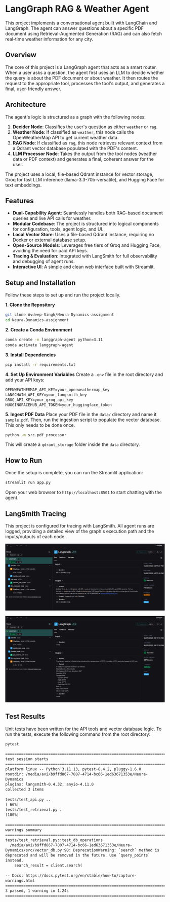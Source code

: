 # LangGraph RAG & Weather Agent

This project implements a conversational agent built with LangChain and LangGraph. The agent can answer questions about a specific PDF document using Retrieval-Augmented Generation (RAG) and can also fetch real-time weather information for any city.

## Overview

The core of this project is a LangGraph agent that acts as a smart router. When a user asks a question, the agent first uses an LLM to decide whether the query is about the PDF document or about weather. It then routes the request to the appropriate tool, processes the tool's output, and generates a final, user-friendly answer.

## Architecture

The agent's logic is structured as a graph with the following nodes:

1.  **Decider Node**: Classifies the user's question as either `weather` or `rag`.
2.  **Weather Node**: If classified as `weather`, this node calls the OpenWeatherMap API to get current weather data.
3.  **RAG Node**: If classified as `rag`, this node retrieves relevant context from a Qdrant vector database populated with the PDF's content.
4.  **LLM Processor Node**: Takes the output from the tool nodes (weather data or PDF context) and generates a final, coherent answer for the user.

The project uses a local, file-based Qdrant instance for vector storage, Groq for fast LLM inference (llama-3.3-70b-versatile), and Hugging Face for text embeddings.

## Features

-   **Dual-Capability Agent**: Seamlessly handles both RAG-based document queries and live API calls for weather.
-   **Modular Codebase**: The project is structured into logical components for configuration, tools, agent logic, and UI.
-   **Local Vector Store**: Uses a file-based Qdrant instance, requiring no Docker or external database setup.
-   **Open-Source Models**: Leverages free tiers of Groq and Hugging Face, avoiding the need for paid API keys.
-   **Tracing & Evaluation**: Integrated with LangSmith for full observability and debugging of agent runs.
-   **Interactive UI**: A simple and clean web interface built with Streamlit.

## Setup and Installation

Follow these steps to set up and run the project locally.

**1. Clone the Repository**
```bash
git clone Avdeep-Singh/Neura-Dynamics-assignment
cd Neura-Dynamics-assignment
```

**2. Create a Conda Environment**
```bash
conda create -n langgraph-agent python=3.11
conda activate langgraph-agent
```

**3. Install Dependencies**
```bash
pip install -r requirements.txt
```

**4. Set Up Environment Variables**
Create a `.env` file in the root directory and add your API keys:
```
OPENWEATHERMAP_API_KEY=your_openweathermap_key
LANGCHAIN_API_KEY=your_langsmith_key
GROQ_API_KEY=your_groq_api_key
HUGGINGFACEHUB_API_TOKEN=your_huggingface_token
```

**5. Ingest PDF Data**
Place your PDF file in the `data/` directory and name it `sample.pdf`. Then, run the ingestion script to populate the vector database. This only needs to be done once.
```bash
python -m src.pdf_processor
```
This will create a `qdrant_storage` folder inside the `data` directory.

## How to Run

Once the setup is complete, you can run the Streamlit application:
```bash
streamlit run app.py
```
Open your web browser to `http://localhost:8501` to start chatting with the agent.

## LangSmith Tracing

This project is configured for tracing with LangSmith. All agent runs are logged, providing a detailed view of the graph's execution path and the inputs/outputs of each node.

![alt text](image.png)

![alt text](image-1.png)


## Test Results

Unit tests have been written for the API tools and vector database logic. To run the tests, execute the following command from the root directory:
```bash
pytest
```

```
=========================================================================================== test session starts ===========================================================================================
platform linux -- Python 3.11.13, pytest-8.4.2, pluggy-1.6.0
rootdir: /media/avi/b9ffd867-7807-4714-bc66-1ed63671353e/Neura-Dynamics
plugins: langsmith-0.4.32, anyio-4.11.0
collected 3 items                                                                                                                                                                                         

tests/test_api.py ..                                                                                                                                                                                [ 66%]
tests/test_retrieval.py .                                                                                                                                                                           [100%]

============================================================================================ warnings summary =============================================================================================
tests/test_retrieval.py::test_db_operations
  /media/avi/b9ffd867-7807-4714-bc66-1ed63671353e/Neura-Dynamics/src/vector_db.py:98: DeprecationWarning: `search` method is deprecated and will be removed in the future. Use `query_points` instead.
    search_result = client.search(

-- Docs: https://docs.pytest.org/en/stable/how-to/capture-warnings.html
====================================================================================== 3 passed, 1 warning in 1.24s =======================================================================================

```
